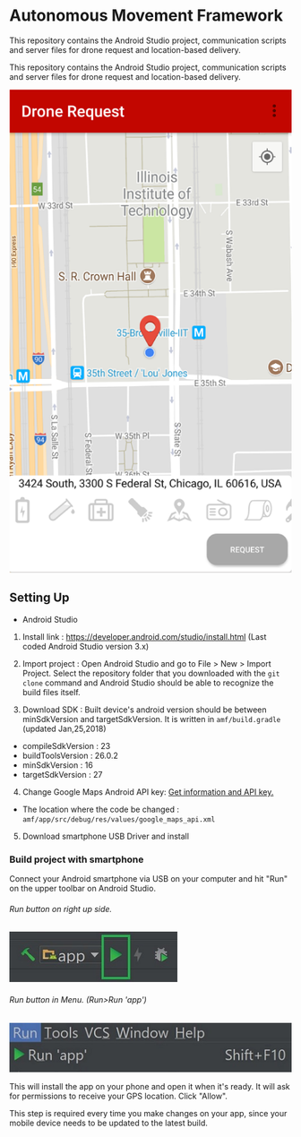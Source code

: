 # Autonomous Movement Framework

This repository contains the Android Studio project, communication scripts and server files for drone request and location-based delivery.

This repository contains the Android Studio project, communication scripts and server files for drone request and location-based delivery.

![Android App Screenshot](/image/main1.png)

## Setting Up

+ Android Studio
 1. Install link : <https://developer.android.com/studio/install.html>
 (Last coded Android Studio version 3.x)

 2. Import project : Open Android Studio and go to File > New > Import Project. Select the repository folder that you downloaded with the `git clone` command and Android Studio should be able to recognize the build files itself.

 3. Download SDK : Built device's android version should be between minSdkVersion and targetSdkVersion. It is written in `amf/build.gradle` (updated Jan,25,2018)
   - compileSdkVersion : 23
   - buildToolsVersion : 26.0.2
   - minSdkVersion : 16
   - targetSdkVersion : 27

 4. Change Google Maps Android API key: [Get information and API key. ](https://developers.google.com/maps/documentation/android-api/)
   - The location where the code be changed :  `amf/app/src/debug/res/values/google_maps_api.xml`

 5. Download smartphone USB Driver and install

### Build project with smartphone
 Connect your Android smartphone via USB on your computer and hit "Run" on  the upper toolbar on Android Studio.

###### Run button on right up side.
![Run button](./image/runButton.jpg)
###### Run button in Menu. (Run>Run 'app')
![Run Menu](./image/runMenu.jpg)

This will install the app on your phone and open it when it's ready. It will ask for permissions to receive your GPS location. Click "Allow".

This step is required every time you make changes on your app, since your mobile device needs to be updated to the latest build.

